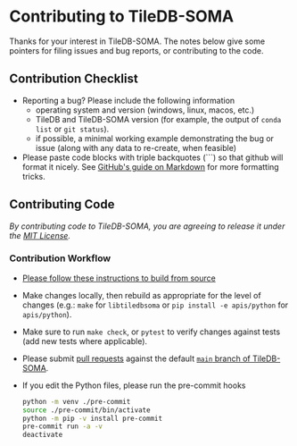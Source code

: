 # Contributing to TileDB-SOMA

Thanks for your interest in TileDB-SOMA. The notes below give some pointers for filing issues and bug reports, or contributing to the code.

## Contribution Checklist

- Reporting a bug? Please include the following information
  - operating system and version (windows, linux, macos, etc.)
  - TileDB and TileDB-SOMA version (for example, the output of `conda list` or `git status`).
  - if possible, a minimal working example demonstrating the bug or issue (along with any data to re-create, when feasible)
- Please paste code blocks with triple backquotes (\`\`\`) so that github will format it nicely. See [GitHub's guide on Markdown](https://guides.github.com/features/mastering-markdown) for more formatting tricks.

## Contributing Code

*By contributing code to TileDB-SOMA, you are agreeing to release it under the [MIT License](https://github.com/TileDB-Inc/TileDB/tree/dev/LICENSE).*

### Contribution Workflow

- [Please follow these instructions to build from source](https://docs.tiledb.com/developer/tiledbsoma/installation)

- Make changes locally, then rebuild as appropriate for the level of changes (e.g.: `make` for `libtiledbsoma` or `pip install -e apis/python` for `apis/python`).

- Make sure to run `make check`, or `pytest` to verify changes against tests (add new tests where applicable).

- Please submit [pull requests](https://help.github.com/en/desktop/contributing-to-projects/creating-a-pull-request) against the default [`main` branch of TileDB-SOMA](https://github.com/TileDB-Inc/TileDB-SOMA/tree/master).

- If you edit the Python files, please run the pre-commit hooks

  ```sh
  python -m venv ./pre-commit
  source ./pre-commit/bin/activate
  python -m pip -v install pre-commit
  pre-commit run -a -v
  deactivate
  ```
